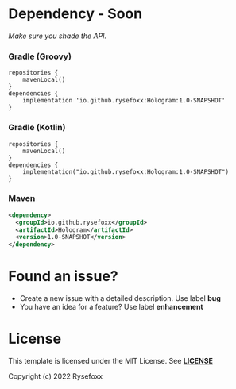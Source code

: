 # Dependency - Soon
_Make sure you shade the API._

### Gradle (Groovy) 
```
repositories {
    mavenLocal()
}
dependencies {
    implementation 'io.github.rysefoxx:Hologram:1.0-SNAPSHOT'
}
```
### Gradle (Kotlin) 
```
repositories {
    mavenLocal()
}
dependencies {
    implementation("io.github.rysefoxx:Hologram:1.0-SNAPSHOT")
}
```

### Maven
```xml
<dependency>
  <groupId>io.github.rysefoxx</groupId>
  <artifactId>Hologram</artifactId>
  <version>1.0-SNAPSHOT</version>
</dependency>
```

# Found an issue?
 - Create a new issue with a detailed description. Use label **bug**
 - You have an idea for a feature? Use label **enhancement**


# License
This template is licensed under the MIT License.
See [**LICENSE**](https://github.com/Rysefoxx/RyseHologram/blob/master/LICENSE)

Copyright (c) 2022 Rysefoxx
